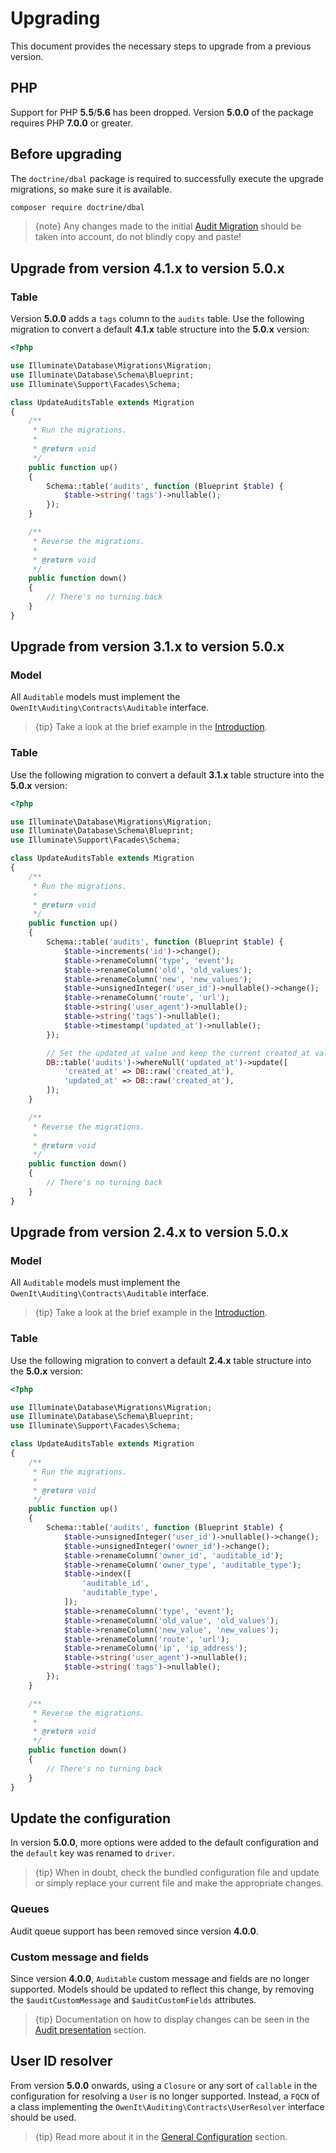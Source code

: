 # Upgrading
This document provides the necessary steps to upgrade from a previous version.

## PHP
Support for PHP **5.5**/**5.6** has been dropped. Version **5.0.0** of the package requires PHP **7.0.0** or greater.

## Before upgrading
The `doctrine/dbal` package is required to successfully execute the upgrade migrations, so make sure it is available.

```sh
composer require doctrine/dbal
```

> {note} Any changes made to the initial [Audit Migration](audit-migration) should be taken into account, do not blindly copy and paste!

## Upgrade from version 4.1.x to version 5.0.x
### Table
Version **5.0.0** adds a `tags` column to the `audits` table.
Use the following migration to convert a default **4.1.x** table structure into the **5.0.x** version:

```php
<?php

use Illuminate\Database\Migrations\Migration;
use Illuminate\Database\Schema\Blueprint;
use Illuminate\Support\Facades\Schema;

class UpdateAuditsTable extends Migration
{
    /**
     * Run the migrations.
     *
     * @return void
     */
    public function up()
    {
        Schema::table('audits', function (Blueprint $table) {
            $table->string('tags')->nullable();
        });
    }

    /**
     * Reverse the migrations.
     *
     * @return void
     */
    public function down()
    {
        // There's no turning back
    }
}
```

## Upgrade from version 3.1.x to version 5.0.x
### Model
All `Auditable` models must implement the `OwenIt\Auditing\Contracts\Auditable` interface.

> {tip} Take a look at the brief example in the [Introduction](introduction).

### Table
Use the following migration to convert a default **3.1.x** table structure into the **5.0.x** version:

```php
<?php

use Illuminate\Database\Migrations\Migration;
use Illuminate\Database\Schema\Blueprint;
use Illuminate\Support\Facades\Schema;

class UpdateAuditsTable extends Migration
{
    /**
     * Run the migrations.
     *
     * @return void
     */
    public function up()
    {
        Schema::table('audits', function (Blueprint $table) {
            $table->increments('id')->change();
            $table->renameColumn('type', 'event');
            $table->renameColumn('old', 'old_values');
            $table->renameColumn('new', 'new_values');
            $table->unsignedInteger('user_id')->nullable()->change();
            $table->renameColumn('route', 'url');
            $table->string('user_agent')->nullable();
            $table->string('tags')->nullable();
            $table->timestamp('updated_at')->nullable();
        });

        // Set the updated_at value and keep the current created_at value.
        DB::table('audits')->whereNull('updated_at')->update([
            'created_at' => DB::raw('created_at'),
            'updated_at' => DB::raw('created_at'),
        ]);
    }

    /**
     * Reverse the migrations.
     *
     * @return void
     */
    public function down()
    {
        // There's no turning back
    }
}
```

## Upgrade from version 2.4.x to version 5.0.x
### Model
All `Auditable` models must implement the `OwenIt\Auditing\Contracts\Auditable` interface.

> {tip} Take a look at the brief example in the [Introduction](introduction).

### Table
Use the following migration to convert a default **2.4.x** table structure into the **5.0.x** version:

```php
<?php

use Illuminate\Database\Migrations\Migration;
use Illuminate\Database\Schema\Blueprint;
use Illuminate\Support\Facades\Schema;

class UpdateAuditsTable extends Migration
{
    /**
     * Run the migrations.
     *
     * @return void
     */
    public function up()
    {
        Schema::table('audits', function (Blueprint $table) {
            $table->unsignedInteger('user_id')->nullable()->change();
            $table->unsignedInteger('owner_id')->change();
            $table->renameColumn('owner_id', 'auditable_id');
            $table->renameColumn('owner_type', 'auditable_type');
            $table->index([
                'auditable_id',
                'auditable_type',
            ]);
            $table->renameColumn('type', 'event');
            $table->renameColumn('old_value', 'old_values');
            $table->renameColumn('new_value', 'new_values');
            $table->renameColumn('route', 'url');
            $table->renameColumn('ip', 'ip_address');
            $table->string('user_agent')->nullable();
            $table->string('tags')->nullable();
        });
    }

    /**
     * Reverse the migrations.
     *
     * @return void
     */
    public function down()
    {
        // There's no turning back
    }
}
```

## Update the configuration
In version **5.0.0**, more options were added to the default configuration and the `default` key was renamed to `driver`.

> {tip} When in doubt, check the bundled configuration file and update or simply replace your current file and make the appropriate changes.

### Queues
Audit queue support has been removed since version **4.0.0**.

### Custom message and fields
Since version **4.0.0**, `Auditable` custom message and fields are no longer supported.
Models should be updated to reflect this change, by removing the `$auditCustomMessage` and `$auditCustomFields` attributes.

> {tip} Documentation on how to display changes can be seen in the [Audit presentation](audit-presentation) section.

## User ID resolver
From version **5.0.0** onwards, using a `Closure` or any sort of `callable` in the configuration for resolving a `User` is no longer supported.
Instead, a `FQCN` of a class implementing the `OwenIt\Auditing\Contracts\UserResolver` interface should be used.

> {tip} Read more about it in the [General Configuration](general-configuration) section.

